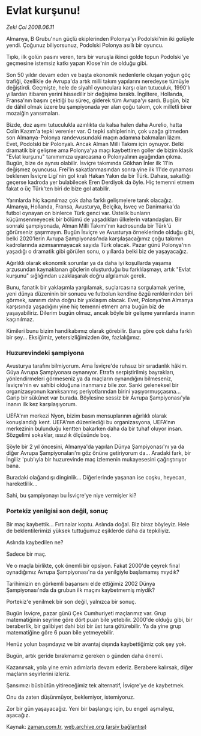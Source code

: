 # Evlat kurşunu!

*Zeki Çol 2008.06.11*

<tr><td class="metin" colspan="2" style="padding-top: 20px; padding-left: 5px; padding-right: 10px;">Almanya, B Grubu'nun güçlü ekiplerinden Polonya'yı Podolski'nin iki golüyle yendi. Çoğunuz biliyorsunuz, Podolski Polonya asıllı bir oyuncu.</td></tr><tr><td class="metin" colspan="2" style="padding-top: 20px; padding-left: 5px; padding-right: 10px;"><p>Tıpkı, ilk golün pasını veren, ters bir vuruşla ikinci golde topun Podolski'ye geçmesine istemsiz katkı yapan Klose'nin de olduğu gibi.
<p>Son 50 yıldır devam eden ve başta ekonomik nedenlerle oluşan yoğun göç trafiği, özellikle de Avrupa'da artık milli takım yapılarını neredeyse tümüyle değiştirdi. Geçmişte, hele de siyahî oyunculara karşı olan tutuculuk, 1990'lı yıllardan itibaren yerini hissedilir bir değişime bıraktı. İngiltere, Hollanda, Fransa'nın başını çektiği bu süreç, giderek tüm Avrupa'yı sardı. Bugün, biz de dâhil olmak üzere bu şampiyonada yer alan çoğu takım, çok milletli birer mozaiğin yansımaları. 
<p>Bizde, doz aşımı tutuculukla azınlıkta da kalsa halen daha Aurelio, hatta Colin Kazım'a tepki verenler var. O tepki sahiplerinin, çok uzağa gitmeden son Almanya-Polonya randevusundaki maçın adamına bakmaları lâzım. Evet, Podolski bir Polonyalı. Ancak Alman Milli Takımı için oynuyor. Belki dramatik bir gelişme ama Polonya'ya maçı kaybettiren goller de bizim klasik "Evlat kurşunu" tanımımıza uyarcasına o Polonyalının ayağından çıkma. Bugün, bize de aynısı olabilir. İsviçre takımında Gökhan İnler ilk 11'in değişmez oyuncusu. Frei'in sakatlanmasından sonra yine ilk 11'de oynaması beklenen İsviçre Ligi'nin gol kralı Hakan Yakın da bir Türk. Dahası, sakatlığı geçerse kadroda yer bulabilecek Eren Derdiyok da öyle. Hiç temenni etmem fakat o üç Türk'ten biri de bize gol atabilir.
<p>Yarınlarda hiç kaçınılmaz çok daha farklı gelişmelere tanık olacağız. Almanya, Hollanda, Fransa, Avusturya, Belçika, İsveç ve Danimarka'da futbol oynayan on binlerce Türk genci var. Üstelik bunların küçümsenmeyecek bir bölümü de yaşadıkları ülkelerin vatandaşları. Bir sonraki şampiyonada, Alman Milli Takımı'nın kadrosunda bir Türk'ü görürseniz şaşırmayın. Bugün İsviçre ve Avusturya örneklerinde olduğu gibi, belki 2020'lerin Avrupa Şampiyonası'nda karşılaşacağımız çoğu takımın kadrolarında azımsanmayacak sayıda Türk olacak. Pazar günü Polonya'nın yaşadığı o dramatik gibi görülen sonu, o yıllarda belki biz de yaşayacağız.
<p>Ağırlıklı olarak ekonomik sorunlar ya da daha iyi koşullarda yaşama arzusundan kaynaklanan göçlerin oluşturduğu bu farklılaşmayı, artık "Evlat kurşunu" sığlığından uzaklaşarak doğru algılamak gerek.
<p>Bunu, fanatik bir yaklaşımla yargılamak, suçlarcasına sorgulamak yerine, yeni dünya düzeninin bir sonucu ve futbolun kendine özgü renklerinden biri görmek, sanırım daha doğru bir yaklaşım olacak. Evet, Polonya'nın Almanya karşısında yaşadığını yine hiç temenni etmem ama bugün biz de yaşayabiliriz. Dilerim bugün olmaz, ancak böyle bir gelişme yarınlarda inanın kaçınılmaz.
<p>Kimileri bunu bizim handikabımız olarak görebilir. Bana göre çok daha farklı bir şey... Eksiğimiz, yetersizliğimizden öte, fazlalığımız.
<p><h3>Huzurevindeki şampiyona</h3>
<p>Avusturya tarafını bilmiyorum. Ama İsviçre'de ruhsuz bir sıradanlık hâkim. Güya Avrupa Şampiyonası oynanıyor. Etrafa serpiştirilmiş bayrakları, yönlendirmeleri görmeseniz ya da maçların oynandığını bilmeseniz, İsviçre'nin ev sahibi olduğuna inanmanız bile zor. Sanki geleneksel bir organizasyonun kanıksanmış periyotlarından birini yaşıyormuşçasına... Garip bir sükûnet var burada. Böylesine sessiz bir Avrupa Şampiyonası'yla inanın ilk kez karşılaşıyorum.
<p>UEFA'nın merkezi Nyon, bizim basın mensuplarının ağırlıklı olarak konuşlandığı kent. UEFA'nın düzenlediği bu organizasyona, UEFA'nın merkezinin bulunduğu kentten bakarken daha da bir tuhaf oluyor insan. Sözgelimi sokaklar, ıssızlık ölçüsünde boş.
<p>Şöyle bir 2 yıl öncesini, Almanya'da yapılan Dünya Şampiyonası'nı ya da diğer Avrupa Şampiyonaları'nı göz önüne getiriyorum da... Aradaki fark, bir İngiliz 'pub'ıyla bir huzurevinde maç izlemenin mukayesesini çağrıştırıyor bana. 
<p>Buradaki olağandışı dinginlik... Diğerlerinde yaşanan ise coşku, heyecan, hareketlilik...
<p>Sahi, bu şampiyonayı bu İsviçre'ye niye vermişler ki?
<p><h3>Portekiz yenilgisi son değil, sonuç</h3>
<p>Bir maç kaybettik... Fırtınalar koptu. Aslında doğal. Biz biraz böyleyiz. Hele de beklentilerimizi yüksek tuttuğumuz eşiklerde daha da tepkiliyiz.
<p>Aslında kaybedilen ne?
<p>Sadece bir maç.
<p>Ve o maçla birlikte, çok önemli bir opsiyon. Fakat 2000'de çeyrek final oynadığımız Avrupa Şampiyonası'na da yenilgiyle başlamamış mıydık?
<p>Tarihimizin en görkemli başarısını elde ettiğimiz 2002 Dünya Şampiyonası'nda da grubun ilk maçını kaybetmemiş miydik?
<p>Portekiz'e yenilmek bir son değil, yalnızca bir sonuç.
<p>Bugün İsviçre, pazar günü Çek Cumhuriyeti maçlarımız var. Grup matematiğinin seyrine göre dört puan bile yetebilir. 2000'de olduğu gibi, bir beraberlik, bir galibiyet dahi bizi bir üst tura götürebilir. Ya da yine grup matematiğine göre 6 puan bile yetmeyebilir.
<p>Henüz yolun başındayız ve bir avantaj dışında kaybettiğimiz çok şey yok. 
<p>Bugün, artık geride bırakmamız gereken o günden daha önemli. 
<p>Kazanırsak, yola yine emin adımlarla devam ederiz. Berabere kalırsak, diğer maçların seyirlerini izleriz.
<p>Şansımızı büsbütün yitireceğimiz tek alternatif, İsviçre'ye de kaybetmek.
<p>Onu da zaten düşünmüyor, beklemiyor, istemiyoruz.
<p>Zor bir gün yaşayacağız. Yeni bir başlangıç için, bu engeli aşmalıyız, aşacağız.<br/></p></p></p></p></p></p></p></p></p></p></p></p></p></p></p></p></p></p></p></p></p></p></p></p></p></p></p></td></tr>

Kaynak: [zaman.com.tr](http://zaman.com.tr/yazar.do?yazino=700726), [web.archive.org (arşiv bağlantısı)](http://web.archive.org/web/20080804181232/http://www.zaman.com.tr:80/yazar.do?yazino=700726)
